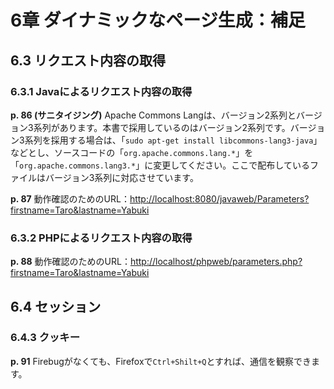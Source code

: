 # 6章 ダイナミックなページ生成：補足

## 6.3 リクエスト内容の取得

### 6.3.1 Javaによるリクエスト内容の取得

**p. 86 (サニタイジング)** Apache Commons Langは、バージョン2系列とバージョン3系列があります。本書で採用しているのはバージョン2系列です。バージョン3系列を採用する場合は、「`sudo apt-get install libcommons-lang3-java`」などとし、ソースコードの「`org.apache.commons.lang.*`」を「`org.apache.commons.lang3.*`」に変更してください。ここで配布しているファイルはバージョン3系列に対応させています。

**p. 87** 動作確認のためのURL：[http://localhost:8080/javaweb/Parameters?firstname=Taro&lastname=Yabuki](http://localhost:8080/javaweb/Parameters?firstname=Taro&lastname=Yabuki)

### 6.3.2 PHPによるリクエスト内容の取得

**p. 88** 動作確認のためのURL：[http://localhost/phpweb/parameters.php?firstname=Taro&lastname=Yabuki](http://localhost/phpweb/parameters.php?firstname=Taro&lastname=Yabuki)

## 6.4 セッション

### 6.4.3 クッキー

**p. 91** Firebugがなくても、Firefoxで`Ctrl+Shilt+Q`とすれば、通信を観察できます。
